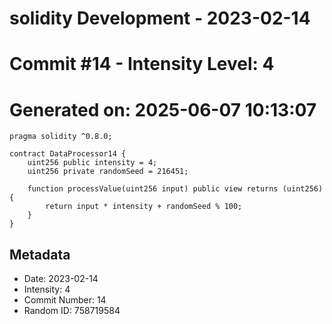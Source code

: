 ﻿# solidity Development - 2023-02-14
# Commit #14 - Intensity Level: 4
# Generated on: 2025-06-07 10:13:07
```solidity
pragma solidity ^0.8.0;

contract DataProcessor14 {
    uint256 public intensity = 4;
    uint256 private randomSeed = 216451;

    function processValue(uint256 input) public view returns (uint256) {
        return input * intensity + randomSeed % 100;
    }
}
```
## Metadata
- Date: 2023-02-14
- Intensity: 4
- Commit Number: 14
- Random ID: 758719584
